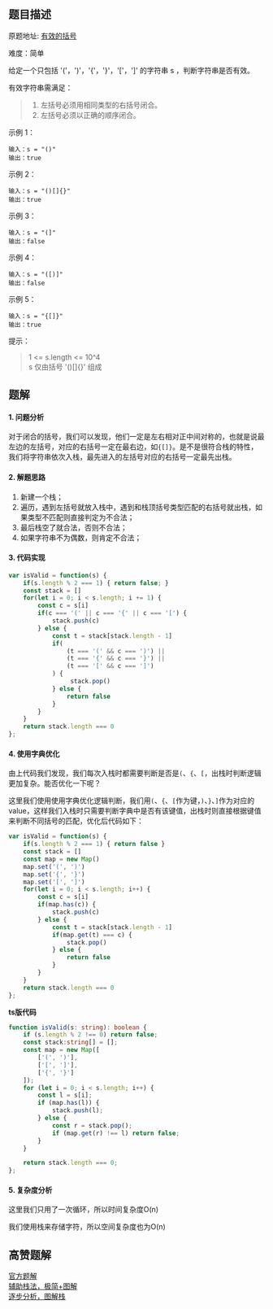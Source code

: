 ## 题目描述
原题地址: [有效的括号](https://leetcode-cn.com/problems/valid-parentheses/)

难度：简单

给定一个只包括 '('，')'，'{'，'}'，'['，']' 的字符串 s ，判断字符串是否有效。

有效字符串需满足：
> 1. 左括号必须用相同类型的右括号闭合。
> 2. 左括号必须以正确的顺序闭合。
 

示例 1：
```
输入：s = "()"
输出：true
```
示例 2：
```
输入：s = "()[]{}"
输出：true
```
示例 3：
```
输入：s = "(]"
输出：false
```
示例 4：
```
输入：s = "([)]"
输出：false
```
示例 5：
```
输入：s = "{[]}"
输出：true
```

提示：
> 1 <= s.length <= 10^4  
> s 仅由括号 '()[]{}' 组成
## 题解
#### 1. 问题分析
对于闭合的括号，我们可以发现，他们一定是左右相对正中间对称的，也就是说最左边的左括号，对应的右括号一定在最右边，如`{[]}`。是不是很符合栈的特性，我们将字符串依次入栈，最先进入的左括号对应的右括号一定最先出栈。

#### 2. 解题思路
1. 新建一个栈；
2. 遍历，遇到左括号就放入栈中，遇到和栈顶括号类型匹配的右括号就出栈，如果类型不匹配则直接判定为不合法；
3. 最后栈空了就合法，否则不合法；
4. 如果字符串不为偶数，则肯定不合法；

#### 3. 代码实现
```js
var isValid = function(s) {
    if(s.length % 2 === 1) { return false; }
    const stack = []
    for(let i = 0; i < s.length; i += 1) {
        const c = s[i]
        if(c === '(' || c === '{' || c === '[') {
            stack.push(c)
        } else {
            const t = stack[stack.length - 1]
            if(
                (t === '(' && c === ')') || 
                (t === '{' && c === '}') || 
                (t === '[' && c === ']')
            ) {
                 stack.pop()
            } else {
                return false
            }
        }
    }
    return stack.length === 0
};
```

#### 4. 使用字典优化
由上代码我们发现，我们每次入栈时都需要判断是否是`(`、`{`、`[`，出栈时判断逻辑更加复杂。能否优化一下呢？

这里我们使用使用字典优化逻辑判断，我们用`(`、`{`、`[`作为键，`)`、`}`、`]`作为对应的value，这样我们入栈时只需要判断字典中是否有该键值，出栈时则直接根据键值来判断不同括号的匹配，优化后代码如下：

```js
var isValid = function(s) {
	if(s.length % 2 === 1) { return false }
	const stack = []
	const map = new Map()
	map.set('(', ')')
	map.set('{', '}')
	map.set('[', ']')
	for(let i = 0; i < s.length; i++) {
		const c = s[i]
		if(map.has(c)) {
			stack.push(c)
		} else {
			const t = stack[stack.length - 1]
			if(map.get(t) === c) {
				stack.pop()
			} else {
				return false
			}
		}
	}
	return stack.length === 0
};
```

**ts版代码**
```ts
function isValid(s: string): boolean {
    if (s.length % 2 !== 0) return false;
    const stack:string[] = [];
    const map = new Map([
        ['(', ')'],
        ['[', ']'],
        ['{', '}']
    ]);
    for (let i = 0; i < s.length; i++) {
        const l = s[i];
        if (map.has(l)) {
            stack.push(l);
        } else {
            const r = stack.pop();
            if (map.get(r) !== l) return false;
        }
    }

    return stack.length === 0;
};
```

#### 5. 复杂度分析
这里我们只用了一次循环，所以时间复杂度O(n)

我们使用栈来存储字符，所以空间复杂度也为O(n)
## 高赞题解
[官方题解](https://leetcode-cn.com/problems/valid-parentheses/solution/you-xiao-de-gua-hao-by-leetcode-solution/)  
[辅助栈法，极简+图解](https://leetcode-cn.com/problems/valid-parentheses/solution/valid-parentheses-fu-zhu-zhan-fa-by-jin407891080/)  
[逐步分析，图解栈](https://leetcode-cn.com/problems/valid-parentheses/solution/zhu-bu-fen-xi-tu-jie-zhan-zhan-shi-zui-biao-zhun-d/)  
